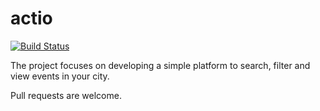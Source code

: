 # actio

[![Build Status](https://travis-ci.org/maystrovyy/actio.svg?branch=master)](https://travis-ci.org/maystrovyy/actio)

The project focuses on developing a simple platform to search, filter and view events in your city.

Pull requests are welcome.
